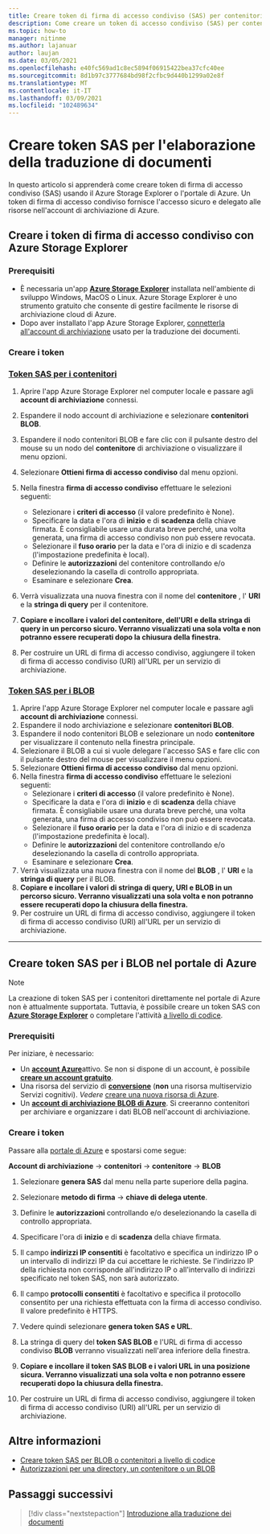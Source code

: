```yaml
---
title: Creare token di firma di accesso condiviso (SAS) per contenitori e BLOB con Microsoft Storage Explorer
description: Come creare un token di accesso condiviso (SAS) per contenitori e BLOB con Microsoft Storage Explorer e il portale di Azure
ms.topic: how-to
manager: nitinme
ms.author: lajanuar
author: laujan
ms.date: 03/05/2021
ms.openlocfilehash: e40fc569ad1c8ec5894f06915422bea37cfc40ee
ms.sourcegitcommit: 8d1b97c3777684bd98f2cfbc9d440b1299a02e8f
ms.translationtype: MT
ms.contentlocale: it-IT
ms.lasthandoff: 03/09/2021
ms.locfileid: "102489634"
---
```

# <a name="create-sas-tokens-for-document-translation-processing"></a>Creare token SAS per l'elaborazione della traduzione di documenti

In questo articolo si apprenderà come creare token di firma di accesso condiviso (SAS) usando il Azure Storage Explorer o l'portale di Azure. Un token di firma di accesso condiviso fornisce l'accesso sicuro e delegato alle risorse nell'account di archiviazione di Azure.

## <a name="create-your-sas-tokens-with-azure-storage-explorer"></a>Creare i token di firma di accesso condiviso con Azure Storage Explorer

### <a name="prerequisites"></a>Prerequisiti

* È necessaria un'app [**Azure Storage Explorer**](../../../vs-azure-tools-storage-manage-with-storage-explorer.md) installata nell'ambiente di sviluppo Windows, MacOS o Linux. Azure Storage Explorer è uno strumento gratuito che consente di gestire facilmente le risorse di archiviazione cloud di Azure.
* Dopo aver installato l'app Azure Storage Explorer, [connetterla all'account di archiviazione](../../../vs-azure-tools-storage-manage-with-storage-explorer.md?tabs=windows#connect-to-a-storage-account-or-service) usato per la traduzione dei documenti.

### <a name="create-your-tokens"></a>Creare i token

### <a name="sas-tokens-for-containers"></a>[Token SAS per i contenitori](#tab/Containers)

1. Aprire l'app Azure Storage Explorer nel computer locale e passare agli **account di archiviazione** connessi.
1. Espandere il nodo account di archiviazione e selezionare **contenitori BLOB**.
1. Espandere il nodo contenitori BLOB e fare clic con il pulsante destro del mouse su un nodo del **contenitore** di archiviazione o visualizzare il menu opzioni.
1. Selezionare **Ottieni firma di accesso condiviso** dal menu opzioni.
1. Nella finestra **firma di accesso condiviso** effettuare le selezioni seguenti:
    * Selezionare i **criteri di accesso** (il valore predefinito è None).
    * Specificare la data e l'ora di **inizio** e di **scadenza** della chiave firmata. È consigliabile usare una durata breve perché, una volta generata, una firma di accesso condiviso non può essere revocata.
    * Selezionare il **fuso orario** per la data e l'ora di inizio e di scadenza (l'impostazione predefinita è local).
    * Definire le **autorizzazioni** del contenitore controllando e/o deselezionando la casella di controllo appropriata.
    * Esaminare e selezionare **Crea**.

1. Verrà visualizzata una nuova finestra con il nome del **contenitore** , l' **URI** e la **stringa di query** per il contenitore.  
1. **Copiare e incollare i valori del contenitore, dell'URI e della stringa di query in un percorso sicuro. Verranno visualizzati una sola volta e non potranno essere recuperati dopo la chiusura della finestra.**
1. Per costruire un URL di firma di accesso condiviso, aggiungere il token di firma di accesso condiviso (URI) all'URL per un servizio di archiviazione.

### <a name="sas-tokens-for-blobs"></a>[Token SAS per i BLOB](#tab/blobs)

1. Aprire l'app Azure Storage Explorer nel computer locale e passare agli **account di archiviazione** connessi.
1. Espandere il nodo archiviazione e selezionare **contenitori BLOB**.
1. Espandere il nodo contenitori BLOB e selezionare un nodo **contenitore** per visualizzare il contenuto nella finestra principale.
1. Selezionare il BLOB a cui si vuole delegare l'accesso SAS e fare clic con il pulsante destro del mouse per visualizzare il menu opzioni.
1. Selezionare **Ottieni firma di accesso condiviso** dal menu opzioni.
1. Nella finestra **firma di accesso condiviso** effettuare le selezioni seguenti:
    * Selezionare i **criteri di accesso** (il valore predefinito è None).
    * Specificare la data e l'ora di **inizio** e di **scadenza** della chiave firmata. È consigliabile usare una durata breve perché, una volta generata, una firma di accesso condiviso non può essere revocata.
    * Selezionare il **fuso orario** per la data e l'ora di inizio e di scadenza (l'impostazione predefinita è local).
    * Definire le **autorizzazioni** del contenitore controllando e/o deselezionando la casella di controllo appropriata.
    * Esaminare e selezionare **Crea**.
1. Verrà visualizzata una nuova finestra con il nome del **BLOB** , l' **URI** e la **stringa di query** per il BLOB.  
1. **Copiare e incollare i valori di stringa di query, URI e BLOB in un percorso sicuro. Verranno visualizzati una sola volta e non potranno essere recuperati dopo la chiusura della finestra.**
1. Per costruire un URL di firma di accesso condiviso, aggiungere il token di firma di accesso condiviso (URI) all'URL per un servizio di archiviazione.

---

## <a name="create-sas-tokens-for-blobs-in-the-azure-portal"></a>Creare token SAS per i BLOB nel portale di Azure

> [!NOTE]
> La creazione di token SAS per i contenitori direttamente nel portale di Azure non è attualmente supportata. Tuttavia, è possibile creare un token SAS con [**Azure Storage Explorer**](#create-your-sas-tokens-with-azure-storage-explorer) o completare l'attività [a livello di codice](../../../storage/blobs/sas-service-create.md).

<!-- markdownlint-disable MD024 -->
### <a name="prerequisites"></a>Prerequisiti

Per iniziare, è necessario:

* Un [**account Azure**](https://azure.microsoft.com/free/cognitive-services/)attivo.  Se non si dispone di un account, è possibile [**creare un account gratuito**](https://azure.microsoft.com/free/).
* Una risorsa del servizio di [**conversione**](https://ms.portal.azure.com/#create/Microsoft) (**non** una risorsa multiservizio Servizi cognitivi).  *Vedere* [creare una nuova risorsa di Azure](../../cognitive-services-apis-create-account.md#create-a-new-azure-cognitive-services-resource).  
* Un [**account di archiviazione BLOB di Azure**](https://ms.portal.azure.com/#create/Microsoft.StorageAccount-ARM). Si creeranno contenitori per archiviare e organizzare i dati BLOB nell'account di archiviazione.

### <a name="create-your-tokens"></a>Creare i token

Passare alla [portale di Azure](https://ms.portal.azure.com/#home) e spostarsi come segue:  

 **Account di archiviazione** → **contenitori** → **contenitore** → **BLOB**

1. Selezionare **genera SAS** dal menu nella parte superiore della pagina.

1. Selezionare **metodo di firma** → **chiave di delega utente**.

1. Definire le **autorizzazioni** controllando e/o deselezionando la casella di controllo appropriata.

1. Specificare l'ora di **inizio** e di **scadenza** della chiave firmata.

1. Il campo **indirizzi IP consentiti** è facoltativo e specifica un indirizzo IP o un intervallo di indirizzi IP da cui accettare le richieste. Se l'indirizzo IP della richiesta non corrisponde all'indirizzo IP o all'intervallo di indirizzi specificato nel token SAS, non sarà autorizzato.

1. Il campo **protocolli consentiti** è facoltativo e specifica il protocollo consentito per una richiesta effettuata con la firma di accesso condiviso. Il valore predefinito è HTTPS.

1. Vedere quindi selezionare **genera token SAS e URL**.

1. La stringa di query del **token SAS BLOB** e l'URL di firma di accesso condiviso **BLOB** verranno visualizzati nell'area inferiore della finestra.  

1. **Copiare e incollare il token SAS BLOB e i valori URL in una posizione sicura. Verranno visualizzati una sola volta e non potranno essere recuperati dopo la chiusura della finestra.**

1. Per costruire un URL di firma di accesso condiviso, aggiungere il token di firma di accesso condiviso (URI) all'URL per un servizio di archiviazione.

## <a name="learn-more"></a>Altre informazioni

* [Creare token SAS per BLOB o contenitori a livello di codice](../../../storage/blobs/sas-service-create.md)
* [Autorizzazioni per una directory, un contenitore o un BLOB](/rest/api/storageservices/create-service-sas#permissions-for-a-directory-container-or-blob)

## <a name="next-steps"></a>Passaggi successivi

> [!div class="nextstepaction"]
> [Introduzione alla traduzione dei documenti](get-started-with-document-translation.md)
>
>